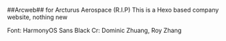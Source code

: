##Arcweb##
for Arcturus Aerospace (R.I.P)
This is a Hexo based company website, nothing new

Font: HarmonyOS Sans Black
Cr: Dominic Zhuang, Roy Zhang
